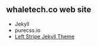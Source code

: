 ## whaletech.co web site

* Jekyll
* purecss.io
* [Left Stripe Jekyll Theme](http://martinholman.co.nz/blog/2015/05/28/new-blog-theme/)

